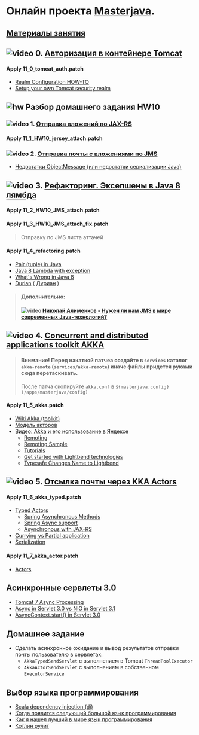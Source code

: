 # Онлайн проекта  <a href="https://github.com/JavaWebinar/masterjava">Masterjava</a>.

## [Материалы занятия](https://drive.google.com/drive/u/0/folders/0B9Ye2auQ_NsFd1FnME50bEt6RDA) 

## ![video](https://cloud.githubusercontent.com/assets/13649199/13672715/06dbc6ce-e6e7-11e5-81a9-04fbddb9e488.png) 0. [Авторизация в контейнере Tomcat](https://drive.google.com/file/d/0B9Ye2auQ_NsFcU1FU3FTQ25NNzA)
#### Apply 11_0_tomcat_auth.patch

- [Realm Configuration HOW-TO](http://tomcat.apache.org/tomcat-8.0-doc/realm-howto.html)
- [Setup your own Tomcat security realm](http://www.christianschenk.org/blog/setup-your-own-tomcat-security-realm/)

## ![hw](https://cloud.githubusercontent.com/assets/13649199/13672719/09593080-e6e7-11e5-81d1-5cb629c438ca.png) Разбор домашнего задания HW10
### ![video](https://cloud.githubusercontent.com/assets/13649199/13672715/06dbc6ce-e6e7-11e5-81a9-04fbddb9e488.png) 1. [Отправка вложений по JAX-RS](https://drive.google.com/open?id=0B9Ye2auQ_NsFT3VmNXR2djRqM1E)
#### Apply 11_1_HW10_jersey_attach.patch
### ![video](https://cloud.githubusercontent.com/assets/13649199/13672715/06dbc6ce-e6e7-11e5-81a9-04fbddb9e488.png) 2. [Отправка почты с вложениями по JMS](https://drive.google.com/open?id=0B9Ye2auQ_NsFdEZhVll2UFdCY0U)

- [Недостатки ObjectMessage (или недостатки сериализации Java)]( http://jmesnil.net/weblog/2012/07/27/on-jms-objectmessage-and-its-pitfalls)

## ![video](https://cloud.githubusercontent.com/assets/13649199/13672715/06dbc6ce-e6e7-11e5-81a9-04fbddb9e488.png) 3. [Рефакторинг. Эксепшены в Java 8 лямбда](https://drive.google.com/open?id=0B9Ye2auQ_NsFQUE4SzFQS2VDZ2M)
#### Apply 11_2_HW10_JMS_attach.patch
#### Apply 11_3_HW10_JMS_attach_fix.patch
> Отправку по JMS листа аттачей

#### Apply 11_4_refactoring.patch
- [Pair (tuple) in Java](http://stackoverflow.com/questions/521171/a-java-collection-of-value-pairs-tuples) 
- [Java 8 Lambda with exception](http://stackoverflow.com/questions/18198176/java-8-lambda-function-that-throws-exception)
- [What's Wrong in Java 8](https://dzone.com/articles/whats-wrong-java-8-part-iv)
- [Durian](https://github.com/diffplug/durian) ( [Дуриан](https://ru.wikipedia.org/wiki/Дуриан) )

> #### Дополнительно:
> #### ![video](https://cloud.githubusercontent.com/assets/13649199/13672715/06dbc6ce-e6e7-11e5-81a9-04fbddb9e488.png)  [Николай Алименков - Нужен ли нам JMS в мире современных Java-технологий?](http://bekeriya.com/watch?v=RVwXdCfzJZA)

## ![video](https://cloud.githubusercontent.com/assets/13649199/13672715/06dbc6ce-e6e7-11e5-81a9-04fbddb9e488.png) 4. [Concurrent and distributed applications toolkit AKKA](https://drive.google.com/open?id=0B9Ye2auQ_NsFR0tjc28tRzVHQVk)
> #### Внимание! Перед накаткой патчеа создайте в `services` каталог `akka-remote` (`services/akka-remote`) иначе файлы придется руками сюда перетаскивать.
> После патча скопируйте `akka.conf` в `${masterjava.config} (/apps/masterjava/config)` 
 
#### Apply 11_5_akka.patch
- [Wiki Akka (toolkit)](https://en.wikipedia.org/wiki/Akka_(toolkit))
- [Модель акторов](https://ru.wikipedia.org/wiki/Модель_акторов)
- [Видео: Akka и его использование в Яндексе](http://2014.jpoint.ru/talks/07/)
   - [Remoting](http://doc.akka.io/docs/akka/current/scala/remoting.html)
   - [Remoting Sample](http://doc.akka.io/docs/akka/current/java/remoting.html#Remoting_Sample)
   - [Tutorials](http://akka.io/downloads/)
   - [Get started with Lightbend technologies](https://developer.lightbend.com/start)
   - [Typesafe Changes Name to Lightbend](https://www.lightbend.com/blog/typesafe-changes-name-to-lightbend)

## ![video](https://cloud.githubusercontent.com/assets/13649199/13672715/06dbc6ce-e6e7-11e5-81a9-04fbddb9e488.png) 5. [Отсылка почты через KKA Actors](https://drive.google.com/file/d/0B9Ye2auQ_NsFQWppSmxRYnVKX3M)
#### Apply 11_6_akka_typed.patch

   - [Typed Actors](http://doc.akka.io/docs/akka/current/java/typed-actors.html)
     - [Spring Asynchronous Methods](https://spring.io/guides/gs/async-method)
     - [Spring Async support](https://spring.io/blog/2012/05/07/spring-mvc-3-2-preview-introducing-servlet-3-async-support)
     - [Asynchronous with JAX-RS](http://allegro.tech/2014/10/async-rest.html)
   - [Currying vs Partial application](https://stackoverflow.com/a/218055/548473)
   - [Serialization](http://doc.akka.io/docs/akka/current/scala/serialization.html)

#### Apply 11_7_akka_actor.patch
   - [Actors](http://doc.akka.io/docs/akka/current/java/actors.html)

## Асинхронные сервлеты 3.0
- [Tomcat 7 Async Processing](http://stackoverflow.com/questions/7287244/tomcat-7-async-processing)
- [Async in Servlet 3.0 vs NIO in Servlet 3.1](http://stackoverflow.com/questions/39802643/java-async-in-servlet-3-0-vs-nio-in-servlet-3-1)
- [AsyncContext.start() in Servlet 3.0](http://stackoverflow.com/questions/10073392/whats-the-purpose-of-asynccontext-start-in-servlet-3-0)

## Домашнее задание
-  Сделать асинхронное ожидание и вывод результатов отправки почты пользователю в сервлетах:
   - `AkkaTypedSendServlet` с выполнением в Tomcat `ThreadPoolExecutor` 
   - `AkkaActorSendServlet` с выполнением в собственном `ExecutorService`  

## Выбор языка программирования
- [Scala dependency injection (di)](http://jonasboner.com/real-world-scala-dependency-injection-di)
- [Когда появится следующий большой язык программирования](https://habrahabr.ru/company/wrike/blog/323550)
- [Как я нашел лучший в мире язык программирования](https://habrahabr.ru/post/260149/)
- [Котлин рулит](https://habrahabr.ru/company/JetBrains/blog/329028/)
